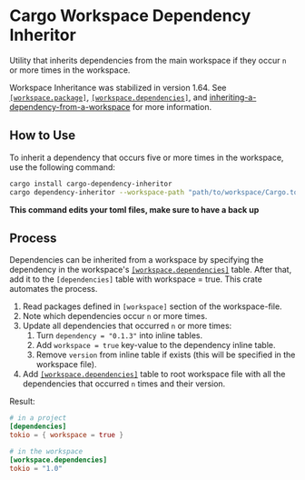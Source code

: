 # Cargo Workspace Dependency Inheritor

Utility that inherits dependencies from the main workspace if they occur `n` or more times in the workspace.

Workspace Inheritance was stabilized in version 1.64.
See [`[workspace.package]`][1], [`[workspace.dependencies]`][2], and [inheriting-a-dependency-from-a-workspace][3] for more information.

## How to Use

To inherit a dependency that occurs five or more times in the workspace, use the following command:

```bash
cargo install cargo-dependency-inheritor
cargo dependency-inheritor --workspace-path "path/to/workspace/Cargo.toml" -n 5
```

**This command edits your toml files, make sure to have a back up**

## Process

Dependencies can be inherited from a workspace by specifying the dependency in the workspace's [`[workspace.dependencies]`][2] table. After that, add it to the `[dependencies]` table with workspace = true.
This crate automates the process.

1. Read packages defined in `[workspace]` section of the workspace-file.
2. Note which dependencies occur `n` or more times.
3. Update all dependencies that occurred `n` or more times:
   1. Turn `dependency = "0.1.3"` into inline tables.
   2. Add `workspace = true` key-value to the dependency inline table.
   3. Remove `version` from inline table if exists (this will be specified in the workspace file).
4. Add [`[workspace.dependencies]`][2] table to root workspace file with all the dependencies that occurred `n` times and their version.

Result:

```toml
# in a project
[dependencies]
tokio = { workspace = true }

# in the workspace
[workspace.dependencies]
tokio = "1.0"
```

[1]: https://doc.rust-lang.org/nightly/cargo/reference/workspaces.html#the-package-table
[2]: https://doc.rust-lang.org/nightly/cargo/reference/workspaces.html#the-dependencies-table
[3]: https://doc.rust-lang.org/nightly/cargo/reference/specifying-dependencies.html#inheriting-a-dependency-from-a-workspace
